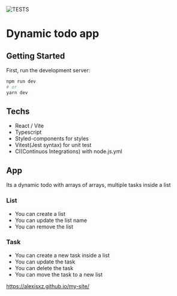 ![TESTS](https://github.com/alexisxz/todo-app/actions/workflows/node.js.yml/badge.svg)
# Dynamic todo app

## Getting Started

First, run the development server:

```bash
npm run dev
# or
yarn dev
```

## Techs
 - React / Vite
 - Typescript
 - Styled-components for styles
 - Vitest(Jest syntax) for unit test
 - CI(Continuos Integrations) with node.js.yml

## App

Its a dynamic todo with arrays of arrays, multiple tasks inside a list

### List
 - You can create a list
 - You can update the list name
 - You can remove the list

### Task
 - You can create a new task inside a list
 - You can update the task
 - You can delete the task
 - You can move the task to a new list

https://alexisxz.github.io/my-site/

